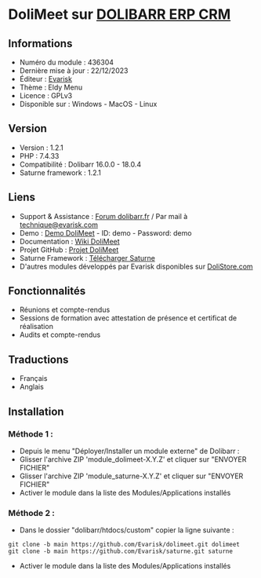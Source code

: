 # DoliMeet sur [DOLIBARR ERP CRM](https://dolibarr.org)

## Informations

- Numéro du module : 436304
- Dernière mise à jour : 22/12/2023
- Éditeur : [Evarisk](https://evarisk.com)
- Thème : Eldy Menu
- Licence : GPLv3
- Disponible sur : Windows - MacOS - Linux

## Version

- Version :  1.2.1
- PHP : 7.4.33
- Compatibilité : Dolibarr 16.0.0 - 18.0.4
- Saturne framework : 1.2.1

## Liens

- Support & Assistance : [Forum dolibarr.fr](https://dolibarr.fr) / Par mail à technique@evarisk.com
- Demo : [Demo DoliMeet](https://demodoli.digirisk.com) - ID: demo - Password: demo
- Documentation : [Wiki DoliMeet](https://wiki.dolibarr.org/index.php/Module_DoliMeet)
- Projet GitHub : [Projet DoliMeet](https://github.com/Evarisk/dolimeet/projects?query=is%3Aopen)
- Saturne Framework : [Télécharger Saturne](https://dolistore.com/fr/modules/1906-Saturne.html)
- D'autres modules développés par Evarisk disponibles sur [DoliStore.com](https://dolistore.com)

## Fonctionnalités

- Réunions et compte-rendus
- Sessions de formation avec attestation de présence et certificat de réalisation
- Audits et compte-rendus

## Traductions

- Français
- Anglais

## Installation

### Méthode 1 :

- Depuis le menu "Déployer/Installer un module externe" de Dolibarr :
- Glisser l'archive ZIP 'module_dolimeet-X.Y.Z' et cliquer sur "ENVOYER FICHIER"
- Glisser l'archive ZIP 'module_saturne-X.Y.Z' et cliquer sur "ENVOYER FICHIER"
- Activer le module dans la liste des Modules/Applications installés

### Méthode 2 :

- Dans le dossier "dolibarr/htdocs/custom" copier la ligne suivante :
``` 
git clone -b main https://github.com/Evarisk/dolimeet.git dolimeet
git clone -b main https://github.com/Evarisk/saturne.git saturne
```
- Activer le module dans la liste des Modules/Applications installés

